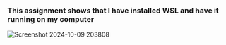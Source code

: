 ### This assignment shows that I have installed WSL and have it running on my computer

![Screenshot 2024-10-09 203808](https://github.com/user-attachments/assets/414ddf9c-008c-42cf-8048-a327f223f660)

